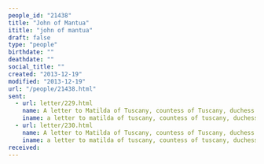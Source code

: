 ```yaml
---
people_id: "21438"
title: "John of Mantua"
ititle: "john of mantua"
draft: false
type: "people"
birthdate: ""
deathdate: ""
social_title: ""
created: "2013-12-19"
modified: "2013-12-19"
url: "/people/21438.html"
sent:
  - url: letter/229.html
    name: A letter to Matilda of Tuscany, countess of Tuscany, duchess of Lorraine
    iname: a letter to matilda of tuscany, countess of tuscany, duchess of lorraine
  - url: letter/230.html
    name: A letter to Matilda of Tuscany, countess of Tuscany, duchess of Lorraine
    iname: a letter to matilda of tuscany, countess of tuscany, duchess of lorraine
received:
---
```

